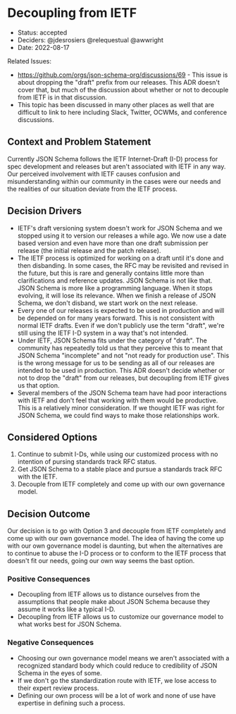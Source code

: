 # Decoupling from IETF

* Status: accepted
* Deciders: @jdesrosiers @relequestual @awwright
* Date: 2022-08-17

Related Issues:
* https://github.com/orgs/json-schema-org/discussions/69 - This issue is about
  dropping the "draft" prefix from our releases. This ADR doesn't cover that,
  but much of the discussion about whether or not to decouple from IETF is in
  that discussion.
* This topic has been discussed in many other places as well that are difficult
  to link to here including Slack, Twitter, OCWMs, and conference discussions.

## Context and Problem Statement

Currently JSON Schema follows the IETF Internet-Draft (I-D) process for spec
development and releases but aren't associated with IETF in any way. Our
perceived involvement with IETF causes confusion and misunderstanding within our
community in the cases were our needs and the realities of our situation deviate
from the IETF process.

## Decision Drivers

* IETF's draft versioning system doesn't work for JSON Schema and we stopped
  using it to version our releases a while ago. We now use a date based version
  and even have more than one draft submission per release (the initial release
  and the patch release).
* The IETF process is optimized for working on a draft until it's done and then
  disbanding. In some cases, the RFC may be revisited and revised in the future,
  but this is rare and generally contains little more than clarifications and
  reference updates. JSON Schema is not like that. JSON Schema is more like a
  programming language. When it stops evolving, it will lose its relevance.
  When we finish a release of JSON Schema, we don't disband, we start work on
  the next release.
* Every one of our releases is expected to be used in production and will be
  depended on for many years forward. This is not consistent with normal IETF
  drafts. Even if we don't publicly use the term "draft", we're still using the
  IETF I-D system in a way that's not intended.
* Under IETF, JSON Schema fits under the category of "draft". The community has
  repeatedly told us that they perceive this to meant that JSON Schema
  "incomplete" and not "not ready for production use". This is the wrong message
  for us to be sending as all of our releases are intended to be used in
  production. This ADR doesn't decide whether or not to drop the "draft" from
  our releases, but decoupling from IETF gives us that option.
* Several members of the JSON Schema team have had poor interactions with IETF
  and don't feel that working with them would be productive. This is a
  relatively minor consideration. If we thought IETF was right for JSON Schema,
  we could find ways to make those relationships work.

## Considered Options

1. Continue to submit I-Ds, while using our customized process with no intention
  of pursing standards track RFC status.
2. Get JSON Schema to a stable place and pursue a standards track RFC with the
  IETF.
3. Decouple from IETF completely and come up with our own governance model.

## Decision Outcome

Our decision is to go with Option 3 and decouple from IETF completely and come
up with our own governance model. The idea of having the come up with our own
governance model is daunting, but when the alternatives are to continue to abuse
the I-D process or to conform to the IETF process that doesn't fit our needs,
going our own way seems the bast option.

### Positive Consequences

* Decoupling from IETF allows us to distance ourselves from the assumptions that
  people make about JSON Schema because they assume it works like a typical I-D.
* Decoupling from IETF allows us to customize our governance model to what works
  best for JSON Schema.

### Negative Consequences

* Choosing our own governance model means we aren't associated with a recognized
  standard body which could reduce to credibility of JSON Schema in the eyes of
  some.
* If we don't go the standardization route with IETF, we lose access to their
  expert review process.
* Defining our own process will be a lot of work and none of use have expertise
  in defining such a process.
